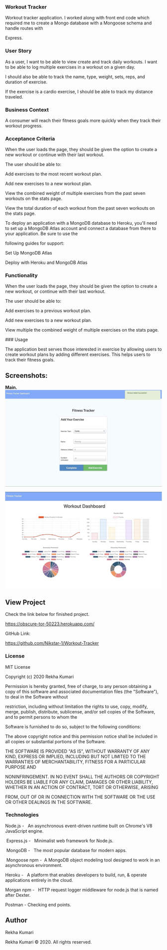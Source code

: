### Workout Tracker

Workout tracker application. I worked along with front end code which required me to create a Mongo database with a Mongoose schema and handle routes with 

Express.

### User Story

As a user, I want to be able to view create and track daily workouts. I want to be able to log multiple exercises in a workout on a given day. 


I should also be able to track the name, type, weight, sets, reps, and duration of exercise. 


If the exercise is a cardio exercise, I should be able to track my distance traveled.


### Business Context

A consumer will reach their fitness goals more quickly when they track their workout progress.


### Acceptance Criteria

When the user loads the page, they should be given the option to create a new workout or continue with their last workout.


The user should be able to:


Add exercises to the most recent workout plan.


Add new exercises to a new workout plan.


View the combined weight of multiple exercises from the past seven workouts on the stats page.


View the total duration of each workout from the past seven workouts on the stats page.


To deploy an application with a MongoDB database to Heroku, you'll need to set up a MongoDB Atlas account and connect a database from there to your application. Be sure to use the 


following guides for support:


Set Up MongoDB Atlas


Deploy with Heroku and MongoDB Atlas


### Functionality
When the user loads the page, they should be given the option to create a new workout, or continue with their last workout.


The user should be able to:


Add exercises to a previous workout plan.


Add new exercises to a new workout plan.


View multiple the combined weight of multiple exercises on the stats page.

### Usage


The application best serves those interested in exercise by allowing users to create workout plans by adding different exercises. This helps users to track their fitness goals.


## Screenshots:

**Main.**
!["Start Page"](assets/fitness.png "Start page.")

!["Start Page"](assets/stats.png "Start page.")

## View Project

Check the link below for finished project.

https://obscure-tor-50223.herokuapp.com/

GitHub Link:

https://github.com/Nikstar-1/Workout-Tracker


### License

MIT License

Copyright (c) 2020 Rekha Kumari

Permission is hereby granted, free of charge, to any person obtaining a copy of this software and associated documentation files (the "Software"), to deal in the Software without 


restriction, including without limitation the rights to use, copy, modify, merge, publish, distribute, sublicense, and/or sell copies of the Software, and to permit persons to whom the 


Software is furnished to do so, subject to the following conditions:


The above copyright notice and this permission notice shall be included in all copies or substantial portions of the Software.


THE SOFTWARE IS PROVIDED "AS IS", WITHOUT WARRANTY OF ANY KIND, EXPRESS OR IMPLIED, INCLUDING BUT NOT LIMITED TO THE WARRANTIES OF MERCHANTABILITY, FITNESS FOR A PARTICULAR PURPOSE AND 


NONINFRINGEMENT. IN NO EVENT SHALL THE AUTHORS OR COPYRIGHT HOLDERS BE LIABLE FOR ANY CLAIM, DAMAGES OR OTHER LIABILITY, WHETHER IN AN ACTION OF CONTRACT, TORT OR OTHERWISE, ARISING 


FROM, OUT OF OR IN CONNECTION WITH THE SOFTWARE OR THE USE OR OTHER DEALINGS IN THE SOFTWARE.


### Technologies
 
Node.js -‏‏‎ ‎ ‏‏‎ ‎An asynchronous event-driven runtime built on Chrome's V8 JavaScript engine.
 
 ‏‏‎‏
Express.js - ‎ ‏‏‎ ‎Minimalist web framework for Node.js.

 ‏‏‎‏
MongoDB - ‎ ‏‏‎ ‎The most popular database for modern apps.
 
 ‏
Mongoose npm - ‏‏‎ ‎A MongoDB object modeling tool designed to work in an asynchronous environment.


Heroku -‏‏‎ ‎ ‏‏‎ ‎A platform that enables developers to build, run, & operate applications entirely in the cloud.


Morgan npm -‏‏‎ ‎ ‏‏‎ ‎HTTP request logger middleware for node.js that is named after Dexter.


Postman - Checking end points.

## Author

Rekha Kumari


Rekha Kumari © 2020. All rights reserved.
